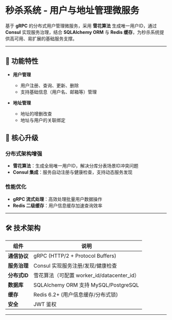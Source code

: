 # 秒杀系统 - 用户与地址管理微服务

基于 **gRPC** 的分布式用户管理微服务，采用 **雪花算法** 生成唯一用户ID，通过 **Consul** 实现服务治理，结合 **SQLAlchemy ORM** 与 **Redis 缓存**，为秒杀系统提供高可用、易扩展的基础服务支撑。

---

## 📖 功能特性

- **用户管理**  
  - 用户注册、查询、更新、删除  
  - 支持基础信息（用户名、邮箱等）管理  

- **地址管理**  
  - 地址的增删改查  
  - 地址与用户的关联绑定  

## 🌟 核心升级

### 分布式架构增强
- **雪花算法**：生成全局唯一用户ID，解决分库分表场景ID冲突问题
- **Consul 集成**：服务自动注册与健康检查，支持动态服务发现

### 性能优化
- **gRPC 流式处理**：高效处理批量用户数据操作
- **Redis 二级缓存**：用户信息缓存加速查询效率


---

## 🛠️ 技术架构

| 组件                | 说明                                                                 |
|---------------------|--------------------------------------------------------------------|
| **通信协议**        | gRPC (HTTP/2 + Protocol Buffers)                                  |
| **服务治理**        | Consul 实现服务注册/发现/健康检查                                 |
| **分布式ID**        | 雪花算法（可配置 worker_id/datacenter_id）                        |
| **数据库**          | SQLAlchemy ORM 支持 MySQL/PostgreSQL                             |
| **缓存**            | Redis 6.2+ (用户信息缓存/分布式锁)                               |
| **安全**            | JWT 鉴权                                           |

---

